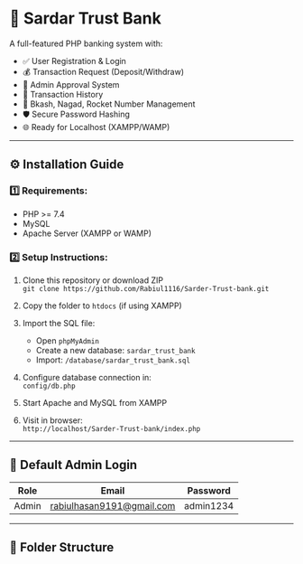 # 🏦 Sardar Trust Bank

A full-featured PHP banking system with:

- ✅ User Registration & Login
- 💰 Transaction Request (Deposit/Withdraw)
- 🔐 Admin Approval System
- 🧾 Transaction History
- 📱 Bkash, Nagad, Rocket Number Management
- 🛡️ Secure Password Hashing
- 🌐 Ready for Localhost (XAMPP/WAMP)

---

## ⚙️ Installation Guide

### 1️⃣ Requirements:
- PHP >= 7.4
- MySQL
- Apache Server (XAMPP or WAMP)

### 2️⃣ Setup Instructions:

1. Clone this repository or download ZIP  
   `git clone https://github.com/Rabiul1116/Sarder-Trust-bank.git`

2. Copy the folder to `htdocs` (if using XAMPP)

3. Import the SQL file:
   - Open `phpMyAdmin`
   - Create a new database: `sardar_trust_bank`
   - Import: `/database/sardar_trust_bank.sql`

4. Configure database connection in:  
   `config/db.php`

5. Start Apache and MySQL from XAMPP

6. Visit in browser:  
   `http://localhost/Sarder-Trust-bank/index.php`

---

## 👤 Default Admin Login

| Role  | Email                   | Password   |
|-------|-------------------------|------------|
| Admin | rabiulhasan9191@gmail.com | admin1234  |

---

## 📂 Folder Structure

